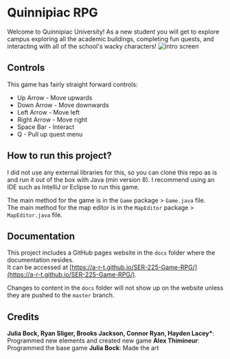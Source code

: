 # Quinnipiac RPG

Welcome to Quinnipiac University! As a new student you will get to explore campus exploring all the academic buildings, completing fun quests, and interacting with all of the school's wacky characters!
![intro screen](file:///Users/brooksjackson/Desktop/Screenshot%202023-10-25%20at%208.21.18%20PM.png)

## Controls

This game has fairly straight forward controls:

- Up Arrow - Move upwards
- Down Arrow - Move downwards
- Left Arrow - Move left
- Right Arrow - Move right
- Space Bar - Interact
- Q - Pull up quest menu

## How to run this project?

I did not use any external libraries for this, so you can clone this repo as is and run it out of the box with Java (min version 8).
I recommend using an IDE such as IntelliJ or Eclipse to run this game.

The main method for the game is in the `Game` package > `Game.java` file.<br>
The main method for the map editor is in the `MapEditor` package > `MapEditor.java` file.

## Documentation

This project includes a GitHub pages website in the `docs` folder where the documentation resides.<br>
It can be accessed at [https://a-r-t.github.io/SER-225-Game-RPG/](https://a-r-t.github.io/SER-225-Game-RPG/).

Changes to content in the `docs` folder will not show up on the website unless they are pushed to the `master` branch.

## Credits

**Julia Bock, Ryan Sliger, Brooks Jackson, Connor Ryan, Hayden Lacey\***: Programmed new elements and created new game
**Alex Thimineur**: Programmed the base game
**Julia Bock**: Made the art
